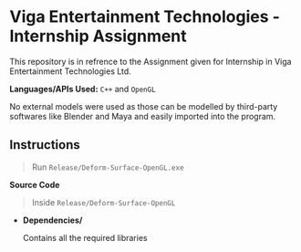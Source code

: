 # Viga Entertainment Technologies - Internship Assignment
This repository is in refrence to the Assignment given for Internship in Viga Entertainment Technologies Ltd.

**Languages/APIs Used:** `C++` and `OpenGL`

No external models were used as those can be modelled by third-party softwares like Blender and Maya and easily imported into the program.  

## Instructions

> Run `Release/Deform-Surface-OpenGL.exe`

**Source Code**

> Inside `Release/Deform-Surface-OpenGL`


- **Dependencies/**

    Contains all the required libraries
